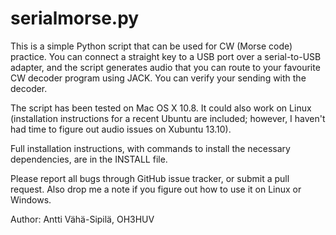 serialmorse.py
==============

This is a simple Python script that can be used for CW (Morse code) practice. You can connect a straight key to a USB port over a serial-to-USB adapter, and the script generates audio that you can route to your favourite CW decoder program using JACK. You can verify your sending with the decoder.

The script has been tested on Mac OS X 10.8. It could also work on Linux (installation instructions for a recent Ubuntu are included; however, I haven't had time to figure out audio issues on Xubuntu 13.10).

Full installation instructions, with commands to install the necessary dependencies, are in the INSTALL file.

Please report all bugs through GitHub issue tracker, or submit a pull request. Also drop me a note if you figure out how to use it on Linux or Windows.

Author: Antti Vähä-Sipilä, OH3HUV
